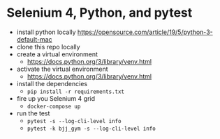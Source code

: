 # Selenium 4, Python, and pytest

- install python locally https://opensource.com/article/19/5/python-3-default-mac
- clone this repo locally
- create a virtual environment
    - https://docs.python.org/3/library/venv.html
- activate the virtual environment
    - https://docs.python.org/3/library/venv.html
- install the dependencies 
    - `pip install -r requirements.txt`
- fire up you Selenium 4 grid
    - `docker-compose up`
- run the test
    - `pytest -s --log-cli-level info`
    - `pytest -k bjj_gym -s --log-cli-level info`
